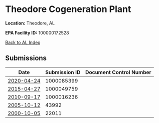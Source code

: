 # Theodore Cogeneration Plant

**Location:** Theodore, AL

**EPA Facility ID:** 100000172528

[Back to AL Index](../../index.md)

## Submissions

| Date | Submission ID | Document Control Number |
|------|--------------|-------------------------|
| [2020-04-24](submissions/1000085399.md) | 1000085399 |  |
| [2015-04-27](submissions/1000049759.md) | 1000049759 |  |
| [2010-09-17](submissions/1000016236.md) | 1000016236 |  |
| [2005-10-12](submissions/43992.md) | 43992 |  |
| [2000-10-05](submissions/22011.md) | 22011 |  |
